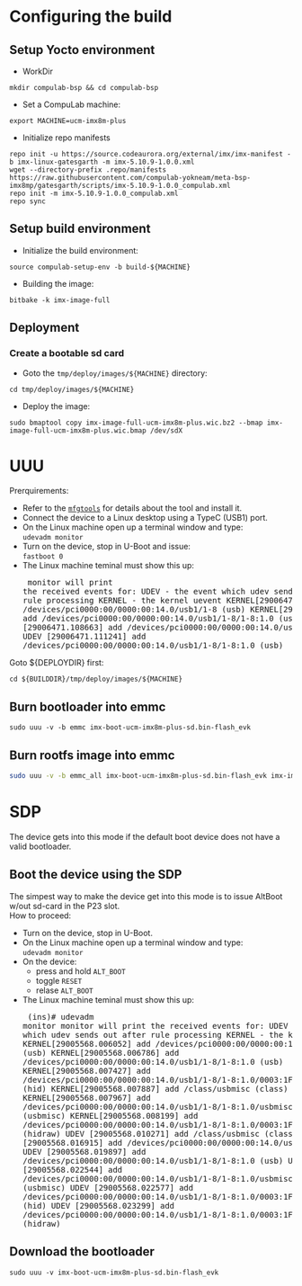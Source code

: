 # Configuring the build

## Setup Yocto environment

* WorkDir
```
mkdir compulab-bsp && cd compulab-bsp
```
* Set a CompuLab machine:
```
export MACHINE=ucm-imx8m-plus
```
* Initialize repo manifests
```
repo init -u https://source.codeaurora.org/external/imx/imx-manifest -b imx-linux-gatesgarth -m imx-5.10.9-1.0.0.xml
wget --directory-prefix .repo/manifests https://raw.githubusercontent.com/compulab-yokneam/meta-bsp-imx8mp/gatesgarth/scripts/imx-5.10.9-1.0.0_compulab.xml
repo init -m imx-5.10.9-1.0.0_compulab.xml
repo sync
```

## Setup build environment

* Initialize the build environment:
```
source compulab-setup-env -b build-${MACHINE}
```
* Building the image:
```
bitbake -k imx-image-full
```

## Deployment
### Create a bootable sd card

* Goto the `tmp/deploy/images/${MACHINE}` directory:
```
cd tmp/deploy/images/${MACHINE}
```

* Deploy the image:
```
sudo bmaptool copy imx-image-full-ucm-imx8m-plus.wic.bz2 --bmap imx-image-full-ucm-imx8m-plus.wic.bmap /dev/sdX
```

# UUU
Prerquirements:
* Refer to the [`mfgtools`](https://github.com/NXPmicro/mfgtools) for details about the tool and install it.
* Connect the device to a Linux desktop using a TypeC (USB1) port.
* On the Linux machine open up a terminal window and type:<br>```udevadm monitor```
* Turn on the device, stop in U-Boot and issue:<br>```fastboot 0```
* The Linux machine teminal must show this up:<pre>
monitor will print the received events for:
UDEV - the event which udev sends out after rule processing
KERNEL - the kernel uevent
KERNEL[29006471.097823] add      /devices/pci0000:00/0000:00:14.0/usb1/1-8 (usb)
KERNEL[29006471.098557] add      /devices/pci0000:00/0000:00:14.0/usb1/1-8/1-8:1.0 (usb)
UDEV  [29006471.108663] add      /devices/pci0000:00/0000:00:14.0/usb1/1-8 (usb)
UDEV  [29006471.111241] add      /devices/pci0000:00/0000:00:14.0/usb1/1-8/1-8:1.0 (usb)

Goto ${DEPLOYDIR} first:
```
cd ${BUILDDIR}/tmp/deploy/images/${MACHINE}
```

## Burn bootloader into emmc
```
sudo uuu -v -b emmc imx-boot-ucm-imx8m-plus-sd.bin-flash_evk
```

## Burn rootfs image into emmc
```bash
sudo uuu -v -b emmc_all imx-boot-ucm-imx8m-plus-sd.bin-flash_evk imx-image-full-ucm-imx8m-plus-20210810135453.rootfs.wic.bz2
```

# SDP
The device gets into this mode if the default boot device does not have a valid bootloader.

## Boot the device using the SDP
The simpest way to make the device get into this mode is to issue AltBoot w/out sd-card in the P23 slot.<br>
How to proceed:
* Turn on the device, stop in U-Boot.
* On the Linux machine open up a terminal window and type:<br>```udevadm monitor```
* On the device:
  * press and hold `ALT_BOOT`
  * toggle `RESET`
  * relase `ALT_BOOT`
* The Linux machine teminal must show this up:<pre>
(ins)# udevadm monitor 
monitor will print the received events for:
UDEV - the event which udev sends out after rule processing
KERNEL - the kernel uevent
KERNEL[29005568.006052] add      /devices/pci0000:00/0000:00:14.0/usb1/1-8 (usb)
KERNEL[29005568.006786] add      /devices/pci0000:00/0000:00:14.0/usb1/1-8/1-8:1.0 (usb)
KERNEL[29005568.007427] add      /devices/pci0000:00/0000:00:14.0/usb1/1-8/1-8:1.0/0003:1FC9:0146.158A (hid)
KERNEL[29005568.007887] add      /class/usbmisc (class)
KERNEL[29005568.007967] add      /devices/pci0000:00/0000:00:14.0/usb1/1-8/1-8:1.0/usbmisc/hiddev0 (usbmisc)
KERNEL[29005568.008199] add      /devices/pci0000:00/0000:00:14.0/usb1/1-8/1-8:1.0/0003:1FC9:0146.158A/hidraw/hidraw0 (hidraw)
UDEV  [29005568.010271] add      /class/usbmisc (class)
UDEV  [29005568.016915] add      /devices/pci0000:00/0000:00:14.0/usb1/1-8 (usb)
UDEV  [29005568.019897] add      /devices/pci0000:00/0000:00:14.0/usb1/1-8/1-8:1.0 (usb)
UDEV  [29005568.022544] add      /devices/pci0000:00/0000:00:14.0/usb1/1-8/1-8:1.0/usbmisc/hiddev0 (usbmisc)
UDEV  [29005568.022577] add      /devices/pci0000:00/0000:00:14.0/usb1/1-8/1-8:1.0/0003:1FC9:0146.158A (hid)
UDEV  [29005568.023299] add      /devices/pci0000:00/0000:00:14.0/usb1/1-8/1-8:1.0/0003:1FC9:0146.158A/hidraw/hidraw0 (hidraw)

## Download the bootloader
```
sudo uuu -v imx-boot-ucm-imx8m-plus-sd.bin-flash_evk
```
